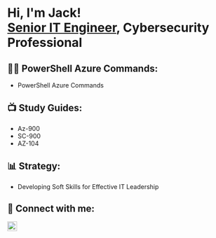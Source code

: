 <h1>Hi, I'm Jack! <br/><a href="https://www.linkedin.com/in/jack-milburn/">Senior IT Engineer</a>, Cybersecurity Professional</h1>

<h2>👨‍💻 PowerShell Azure Commands:</h2>

- PowerShell Azure Commands

<h2>📺 Study Guides:</h2>

- Az-900
- SC-900
- AZ-104

<h2>📊 Strategy:</h2>

- Developing Soft Skills for Effective IT Leadership

<h2> 🤳 Connect with me:</h2>

[<img align="left" alt="Jack | LinkedIn" width="22px" src="https://cdn.jsdelivr.net/npm/simple-icons@v3/icons/linkedin.svg" />][linkedin]

[linkedin]: https://www.linkedin.com/in/jack-milburn/
